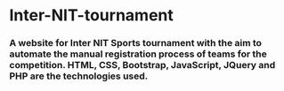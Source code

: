 # Inter-NIT-tournament

### A website for Inter NIT Sports tournament with the aim to automate the manual registration process of teams for the competition. HTML, CSS, Bootstrap, JavaScript, JQuery and PHP are the technologies used.
